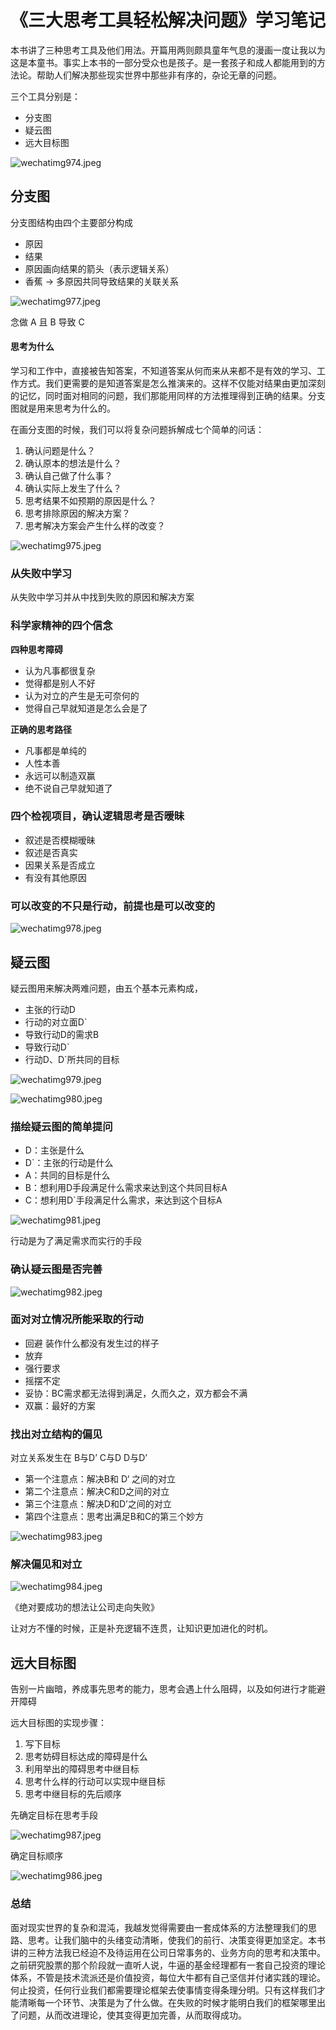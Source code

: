 # 《三大思考工具轻松解决问题》学习笔记

本书讲了三种思考工具及他们用法。开篇用两则颇具童年气息的漫画一度让我以为这是本童书。事实上本书的一部分受众也是孩子。是一套孩子和成人都能用到的方法论。帮助人们解决那些现实世界中那些非有序的，杂论无章的问题。

三个工具分别是：

* 分支图
* 疑云图
* 远大目标图

![wechatimg974.jpeg](https://note.youdao.com/yws/res/17559/WEBRESOURCE921f14eaed1376e2b3df19690e6d3e97)

## 分支图

分支图结构由四个主要部分构成

* 原因
* 结果
* 原因画向结果的箭头（表示逻辑关系）
* 香蕉 -&gt; 多原因共同导致结果的关联关系

![wechatimg977.jpeg](https://note.youdao.com/yws/res/17565/WEBRESOURCEa84e766009358f8bd743aaf61a308e47)

念做 A 且 B 导致 C

#### 思考为什么

学习和工作中，直接被告知答案，不知道答案从何而来从来都不是有效的学习、工作方式。我们更需要的是知道答案是怎么推演来的。这样不仅能对结果由更加深刻的记忆，同时面对相同的问题，我们那能用同样的方法推理得到正确的结果。分支图就是用来思考为什么的。

在画分支图的时候，我们可以将复杂问题拆解成七个简单的问话：

1. 确认问题是什么？
2. 确认原本的想法是什么？
3. 确认自己做了什么事？
4. 确认实际上发生了什么？
5. 思考结果不如预期的原因是什么？
6. 思考排除原因的解决方案？
7. 思考解决方案会产生什么样的改变？

![wechatimg975.jpeg](https://note.youdao.com/yws/res/17563/WEBRESOURCE45d364369376537a542a9d0c290026b3)

### 从失败中学习

从失败中学习并从中找到失败的原因和解决方案

### 科学家精神的四个信念

**四种思考障碍**

* 认为凡事都很复杂
* 觉得都是别人不好
* 认为对立的产生是无可奈何的
* 觉得自己早就知道是怎么会是了

**正确的思考路径**

* 凡事都是单纯的
* 人性本善
* 永远可以制造双赢
* 绝不说自己早就知道了

### 四个检视项目，确认逻辑思考是否暧昧

* 叙述是否模糊暧昧
* 叙述是否真实
* 因果关系是否成立
* 有没有其他原因

### 可以改变的不只是行动，前提也是可以改变的

![wechatimg978.jpeg](https://note.youdao.com/yws/res/17590/WEBRESOURCEe21b11b2c3e47745139ee1b02c14cea1)

## 疑云图

疑云图用来解决两难问题，由五个基本元素构成，

* 主张的行动D
* 行动的对立面D\`
* 导致行动D的需求B
* 导致行动D\`
* 行动D、D\`所共同的目标

![wechatimg979.jpeg](https://note.youdao.com/yws/res/17594/WEBRESOURCE4760d7233f780632b466b2572dbf5bd1)

![wechatimg980.jpeg](https://note.youdao.com/yws/res/17596/WEBRESOURCEd0f526dfd79de77722e0794c8432f678)

### 描绘疑云图的简单提问

* D：主张是什么
* D\`：主张的行动是什么
* A：共同的目标是什么
* B：想利用D手段满足什么需求来达到这个共同目标A
* C：想利用D\`手段满足什么需求，来达到这个目标A

![wechatimg981.jpeg](https://note.youdao.com/yws/res/17598/WEBRESOURCE607f4bf8d5a9756b9b32a794cff2da39)

行动是为了满足需求而实行的手段

### 确认疑云图是否完善

![wechatimg982.jpeg](https://note.youdao.com/yws/res/17611/WEBRESOURCEa320cdc0bce4d6256888e08f270c1ad8)

### 面对对立情况所能采取的行动

* 回避 装作什么都没有发生过的样子
* 放弃
* 强行要求
* 摇摆不定
* 妥协：BC需求都无法得到满足，久而久之，双方都会不满
* 双赢：最好的方案

### 找出对立结构的偏见

对立关系发生在 B与D’ C与D D与D’

* 第一个注意点：解决B和 D‘ 之间的对立
* 第二个注意点：解决C和D之间的对立
* 第三个注意点：解决D和D’之间的对立
* 第四个注意点：思考出满足B和C的第三个妙方

![wechatimg983.jpeg](https://note.youdao.com/yws/res/17628/WEBRESOURCEd3fab2bbeb00fdbcf4b894bd3ca88ec0)

### 解决偏见和对立

![wechatimg984.jpeg](https://note.youdao.com/yws/res/17631/WEBRESOURCE10d3d11d62cc2e90700b7b42b773f01a)

《绝对要成功的想法让公司走向失败》

让对方不懂的时候，正是补充逻辑不连贯，让知识更加进化的时机。

## 远大目标图

告别一片幽暗，养成事先思考的能力，思考会遇上什么阻碍，以及如何进行才能避开障碍

远大目标图的实现步骤：

1. 写下目标
2. 思考妨碍目标达成的障碍是什么
3. 利用举出的障碍思考中继目标
4. 思考什么样的行动可以实现中继目标
5. 思考中继目标的先后顺序

先确定目标在思考手段

![wechatimg987.jpeg](https://note.youdao.com/yws/res/17648/WEBRESOURCEa443b43369799fc2d0fcb9c7edb65cff)

确定目标顺序

![wechatimg986.jpeg](https://note.youdao.com/yws/res/17644/WEBRESOURCEd58ecc52dbe1c17ef4a2454f4e7eccf6)

### 总结

面对现实世界的复杂和混沌，我越发觉得需要由一套成体系的方法整理我们的思路、思考。让我们脑中的头绪变动清晰，使我们的前行、决策变得更加坚定。本书讲的三种方法我已经迫不及待运用在公司日常事务的、业务方向的思考和决策中。之前研究股票的那个阶段就一直听人说，牛逼的基金经理都有一套自己投资的理论体系，不管是技术流派还是价值投资，每位大牛都有自己坚信并付诸实践的理论。何止投资，任何行业我们都需要理论框架去使事情变得条理分明。只有这样我们才能清晰每一个环节、决策是为了什么做。在失败的时候才能明白我们的框架哪里出了问题，从而改进理论，使其变得更加完善，从而取得成功。

